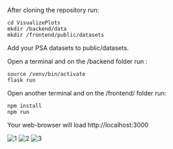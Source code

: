 After cloning the repository run:

```
cd VisualizePlots
mkdir /backend/data
mkdir /frontend/public/datasets
```

Add your PSA datasets to public/datasets.

Open a terminal and on the /backend folder run :

```
source /venv/bin/activate
flask run
```

Open another terminal and on the /frontend/ folder run:

```
npm install
npm run
```

Your web-browser will load http://localhost:3000

![1](https://github.com/Keivin98/VisualizePlots/blob/new_design/1.png?raw=true)
![2](https://github.com/Keivin98/VisualizePlots/blob/new_design/2.png?raw=true)
![3](https://github.com/Keivin98/VisualizePlots/blob/new_design/3.png?raw=true)
